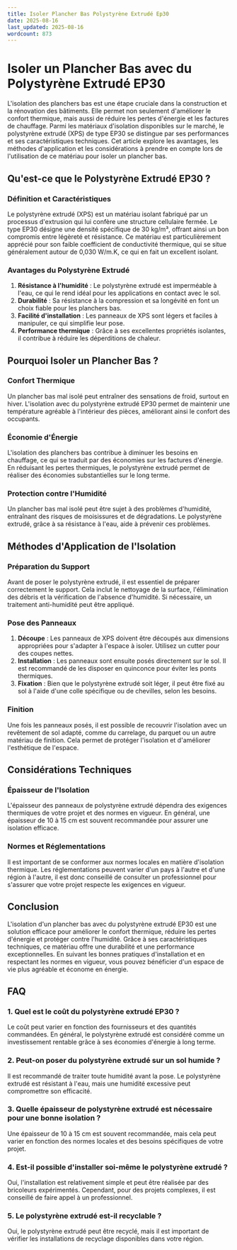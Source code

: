 ```yaml
---
title: Isoler Plancher Bas Polystyrène Extrudé Ep30
date: 2025-08-16
last_updated: 2025-08-16
wordcount: 873
---
```


# Isoler un Plancher Bas avec du Polystyrène Extrudé EP30

L'isolation des planchers bas est une étape cruciale dans la construction et la rénovation des bâtiments. Elle permet non seulement d'améliorer le confort thermique, mais aussi de réduire les pertes d'énergie et les factures de chauffage. Parmi les matériaux d'isolation disponibles sur le marché, le polystyrène extrudé (XPS) de type EP30 se distingue par ses performances et ses caractéristiques techniques. Cet article explore les avantages, les méthodes d'application et les considérations à prendre en compte lors de l'utilisation de ce matériau pour isoler un plancher bas.

## Qu'est-ce que le Polystyrène Extrudé EP30 ?

### Définition et Caractéristiques

Le polystyrène extrudé (XPS) est un matériau isolant fabriqué par un processus d'extrusion qui lui confère une structure cellulaire fermée. Le type EP30 désigne une densité spécifique de 30 kg/m³, offrant ainsi un bon compromis entre légèreté et résistance. Ce matériau est particulièrement apprécié pour son faible coefficient de conductivité thermique, qui se situe généralement autour de 0,030 W/m.K, ce qui en fait un excellent isolant.

### Avantages du Polystyrène Extrudé

1. **Résistance à l'humidité** : Le polystyrène extrudé est imperméable à l'eau, ce qui le rend idéal pour les applications en contact avec le sol.
2. **Durabilité** : Sa résistance à la compression et sa longévité en font un choix fiable pour les planchers bas.
3. **Facilité d'installation** : Les panneaux de XPS sont légers et faciles à manipuler, ce qui simplifie leur pose.
4. **Performance thermique** : Grâce à ses excellentes propriétés isolantes, il contribue à réduire les déperditions de chaleur.

## Pourquoi Isoler un Plancher Bas ?

### Confort Thermique

Un plancher bas mal isolé peut entraîner des sensations de froid, surtout en hiver. L'isolation avec du polystyrène extrudé EP30 permet de maintenir une température agréable à l'intérieur des pièces, améliorant ainsi le confort des occupants.

### Économie d'Énergie

L'isolation des planchers bas contribue à diminuer les besoins en chauffage, ce qui se traduit par des économies sur les factures d'énergie. En réduisant les pertes thermiques, le polystyrène extrudé permet de réaliser des économies substantielles sur le long terme.

### Protection contre l'Humidité

Un plancher bas mal isolé peut être sujet à des problèmes d'humidité, entraînant des risques de moisissures et de dégradations. Le polystyrène extrudé, grâce à sa résistance à l'eau, aide à prévenir ces problèmes.

## Méthodes d'Application de l'Isolation

### Préparation du Support

Avant de poser le polystyrène extrudé, il est essentiel de préparer correctement le support. Cela inclut le nettoyage de la surface, l'élimination des débris et la vérification de l'absence d'humidité. Si nécessaire, un traitement anti-humidité peut être appliqué.

### Pose des Panneaux

1. **Découpe** : Les panneaux de XPS doivent être découpés aux dimensions appropriées pour s'adapter à l'espace à isoler. Utilisez un cutter pour des coupes nettes.
2. **Installation** : Les panneaux sont ensuite posés directement sur le sol. Il est recommandé de les disposer en quinconce pour éviter les ponts thermiques.
3. **Fixation** : Bien que le polystyrène extrudé soit léger, il peut être fixé au sol à l'aide d'une colle spécifique ou de chevilles, selon les besoins.

### Finition

Une fois les panneaux posés, il est possible de recouvrir l'isolation avec un revêtement de sol adapté, comme du carrelage, du parquet ou un autre matériau de finition. Cela permet de protéger l'isolation et d'améliorer l'esthétique de l'espace.

## Considérations Techniques

### Épaisseur de l'Isolation

L'épaisseur des panneaux de polystyrène extrudé dépendra des exigences thermiques de votre projet et des normes en vigueur. En général, une épaisseur de 10 à 15 cm est souvent recommandée pour assurer une isolation efficace.

### Normes et Réglementations

Il est important de se conformer aux normes locales en matière d'isolation thermique. Les réglementations peuvent varier d'un pays à l'autre et d'une région à l'autre, il est donc conseillé de consulter un professionnel pour s'assurer que votre projet respecte les exigences en vigueur.

## Conclusion

L'isolation d'un plancher bas avec du polystyrène extrudé EP30 est une solution efficace pour améliorer le confort thermique, réduire les pertes d'énergie et protéger contre l'humidité. Grâce à ses caractéristiques techniques, ce matériau offre une durabilité et une performance exceptionnelles. En suivant les bonnes pratiques d'installation et en respectant les normes en vigueur, vous pouvez bénéficier d'un espace de vie plus agréable et économe en énergie.

## FAQ

### 1. Quel est le coût du polystyrène extrudé EP30 ?

Le coût peut varier en fonction des fournisseurs et des quantités commandées. En général, le polystyrène extrudé est considéré comme un investissement rentable grâce à ses économies d'énergie à long terme.

### 2. Peut-on poser du polystyrène extrudé sur un sol humide ?

Il est recommandé de traiter toute humidité avant la pose. Le polystyrène extrudé est résistant à l'eau, mais une humidité excessive peut compromettre son efficacité.

### 3. Quelle épaisseur de polystyrène extrudé est nécessaire pour une bonne isolation ?

Une épaisseur de 10 à 15 cm est souvent recommandée, mais cela peut varier en fonction des normes locales et des besoins spécifiques de votre projet.

### 4. Est-il possible d'installer soi-même le polystyrène extrudé ?

Oui, l'installation est relativement simple et peut être réalisée par des bricoleurs expérimentés. Cependant, pour des projets complexes, il est conseillé de faire appel à un professionnel.

### 5. Le polystyrène extrudé est-il recyclable ?

Oui, le polystyrène extrudé peut être recyclé, mais il est important de vérifier les installations de recyclage disponibles dans votre région.